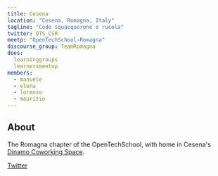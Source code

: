 ```yaml
---
title: Cesena
location: "Cesena, Romagna, Italy"
tagline: "Code squacquerone e rucola"
twitter: OTS_CSR
meetp: "OpenTechSchool-Romagna"
discourse_group: TeamRomagna
does:
  learninggroups
  learnersmeetup
members:
  - manuele
  - elena
  - lorenzo
  - maurizio
---
```


## About
The Romagna chapter of the OpenTechSchool, with home in Cesena's [Dinamo Coworking Space].

<a href="https://twitter.com/OTS_CSR" title="OTS Romagna Twitter" class="ots_icon twitter" style="float:left;">Twitter</a>

[Dinamo Coworking Space]: http://dinamocowork.com/
